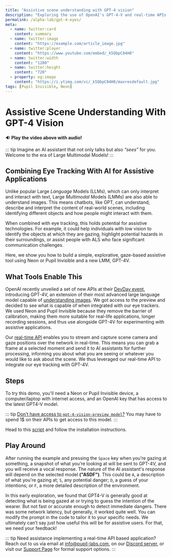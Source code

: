 ```yaml
---
title: "Assistive scene understanding with GPT-4 vision"
description: "Exploring the use of OpenAI's GPT-4-V and real-time APIs from Neon or Invisible to assist individuals with low vision or communication disabilities."
permalink: /alpha-lab/gpt-4-eyes/
meta:
  - name: twitter:card
    content: summary
  - name: twitter:image
    content: "https://example.com/article_image.jpg"
  - name: twitter:player
    content: "https://www.youtube.com/embed/_k5QbpC84H8"
  - name: twitter:width
    content: "1280"
  - name: twitter:height
    content: "720"
  - property: og:image
    content: "https://i.ytimg.com/vi/_k5QbpC84H8/maxresdefault.jpg"
tags: [Pupil Invisible, Neon]
---
```

<script setup>
import TagLinks from '@components/TagLinks.vue'
</script>

# Assistive Scene Understanding With GPT-4 Vision

<TagLinks :tags="$frontmatter.tags" />

<Youtube src="_k5QbpC84H8"/>

**🔉 Play the video above with audio!**

::: tip
Imagine an AI assistant that not only talks but also *“sees”* for you. Welcome to the era of Large Multimodal Models! 
:::

## Combining Eye Tracking With AI for Assistive Applications

Unlike popular Large *Language* Models (LLMs), which can only interpret and interact with text, Large *Multimodal* Models (LMMs) are also able to understand images. This means chatbots, like GPT, can understand, describe and interpret the content of real-world scenes, including identifying different objects and how people might interact with them.

When combined with eye tracking, this holds potential for assistive technologies. For example, it could help individuals with low vision to identify the objects at which they are gazing, highlight potential hazards in their surroundings, or assist people with ALS who face significant communication challenges.

Here, we show you how to build a simple, explorative, gaze-based assistive tool using Neon or Pupil Invisible and a new LMM, GPT-4V.

## What Tools Enable This

OpenAI recently unveiled a set of new APIs at their [DevDay event,](https://openai.com/blog/new-models-and-developer-products-announced-at-devday) introducing GPT-4V, an extension of their most advanced large language model capable of [understanding images](https://platform.openai.com/docs/guides/vision). 
We got access to the preview and decided to see what is capable of when integrated with our eye trackers. We used Neon and Pupil Invisible because they remove the barrier of calibration, making them more suitable for real-life applications, longer recording sessions, and thus use alongside GPT-4V for experimenting with assistive applications.

Our [real-time API](https://docs.pupil-labs.com/neon/real-time-api/introduction/) enables you to stream and capture scene camera and gaze positions over the network in real-time. This means you can grab a frame at a selected moment and send it to AI assistants for further processing, informing you about what you are seeing or whatever you would like to ask about the scene. We thus leveraged our real-time API to integrate our eye tracking with GPT-4V.

## Steps

To try this demo, you'll need a Neon or Pupil Invisible device, a computer/laptop with internet access, and an OpenAI key that has access to the latest GPT4-V model. 

::: tip
[Don’t have access to `gpt-4-vision-preview model`?](https://help.openai.com/en/articles/7102672-how-can-i-access-gpt-4) You may have to spend 1$ on their APIs to get access to this model.
:::

Head to this [script](https://gist.github.com/mikelgg93/46a02823e1e271087c3eb6b2ab2cb99d) and follow the installation instructions.

## Play Around

After running the example and pressing the `Space` key when you’re gazing at something, a snapshot of what you’re looking at will be sent to GPT-4V, and you will receive a vocal response. The nature of the AI assistant's response will depend on the selected model **("ASDF")**. This could be `A`, a description of what you're gazing at; `S`, any potential danger; `D`, a guess of your intentions; or `F`, a more detailed description of the environment. 

In this early exploration, we found that GPT4-V is generally good at detecting what is being gazed at or trying to guess the intention of the wearer. But not fast or accurate enough to detect immediate dangers. There was some network latency, but generally, it worked quite well. You can modify the prompt in the code to tailor it to your specific needs. We ultimately can’t say just how useful this will be for assistive users. For that, we need your feedback!

::: tip
Need assistance implementing a real-time API based application? Reach out to us via email at [info@pupil-labs.com](mailto:info@pupil-labs.com), on our [Discord server](https://pupil-labs.com/chat/), or visit our [Support Page](https://pupil-labs.com/products/support/) for formal support options.
:::

